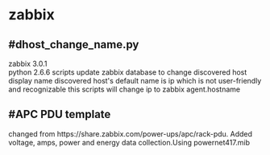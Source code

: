 <h1>zabbix</h1>

<h2>#dhost_change_name.py</h2>
zabbix 3.0.1</br>
python 2.6.6
scripts update zabbix database to change discovered host display name
discovered host's default name is ip which is not user-friendly and recognizable
this scripts will change ip to zabbix agent.hostname

<h2>#APC PDU template</h2>
changed from https://share.zabbix.com/power-ups/apc/rack-pdu. Added voltage, amps, power and energy data collection.Using powernet417.mib
